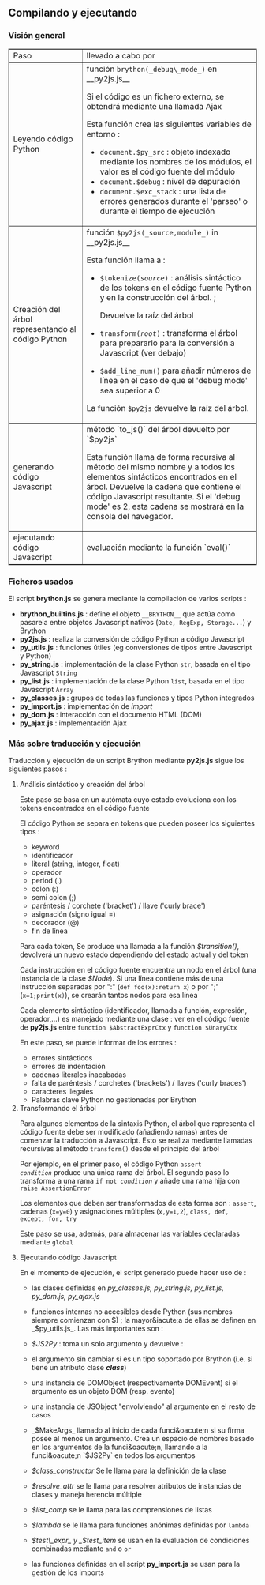 Compilando y ejecutando
-----------------------

### Visi&oacute;n general

<table border=1 cellpadding =5>
<tr><td>Paso </td><td>llevado a cabo por</td></tr>
<tr>
<td>Leyendo c&oacute;digo Python</td>
<td>funci&oacute;n <code>brython(_debug\_mode_)</code> en __py2js.js__

Si el c&oacute;digo es un fichero externo, se obtendr&aacute; mediante una llamada Ajax

Esta funci&oacute;n crea las siguientes variables de entorno :

- `document.$py_src` : objeto indexado mediante los nombres de los m&oacute;dulos, el valor es el c&oacute;digo fuente del m&oacute;dulo
- `document.$debug` : nivel de depuraci&oacute;n
- `document.$exc_stack` : una lista de errores generados durante el 'parseo' o durante el tiempo de ejecuci&oacute;n
    
</td>

</tr>

<tr>
    
<td>Creaci&oacute;n del &aacute;rbol representando al c&oacute;digo Python</td>
<td>funci&oacute;n <code>$py2js(_source,module_)</code> in __py2js.js__

Esta funci&oacute;n llama a :
- <code>$tokenize(_source_)</code> : an&aacute;lisis sint&aacute;ctico de los tokens en el c&oacute;digo fuente Python y en la construcci&oacute;n del &aacute;rbol. ;

   Devuelve la ra&iacute;z del &aacute;rbol
- <code>transform(_root_)</code> : transforma el &aacute;rbol para prepararlo para la conversi&oacute;n a Javascript (ver debajo)
- `$add_line_num()` para a&ntilde;adir n&uacute;meros de l&iacute;nea en el caso de que el 'debug mode' sea superior a 0

La funci&oacute;n `$py2js` devuelve la ra&iacute;z del &aacute;rbol.
</td>
</tr>

<tr>
    
<td>generando c&oacute;digo Javascript</td>
<td>m&eacute;todo `to_js()` del &aacute;rbol devuelto por `$py2js`

Esta funci&oacute;n llama de forma recursiva al m&eacute;todo del mismo nombre y a todos los elementos sint&aacute;cticos encontrados en el &aacute;rbol. Devuelve la cadena que contiene el c&oacute;digo Javascript resultante. Si el 'debug mode' es 2, esta cadena se mostrar&aacute; en la consola del navegador.
</td>
</tr>

<tr>
    
<td>ejecutando c&oacute;digo Javascript</td>
<td>evaluaci&oacute;n mediante la funci&oacute;n `eval()`
    
</td>
</tr>

</table>

### Ficheros usados

El script __brython.js__ se genera mediante la compilaci&oacute;n de varios scripts :

- __brython\_builtins.js__ : define el objeto `__BRYTHON__` que act&uacute;a como pasarela entre objetos Javascript nativos (`Date, RegExp, Storage...`) y Brython
- __py2js.js__ : realiza la conversi&oacute;n de c&oacute;digo Python a c&oacute;digo Javascript
- __py\_utils.js__ : funciones &uacute;tiles (eg conversiones de tipos entre Javascript y Python)
- __py\_string.js__ : implementaci&oacute;n de la clase Python `str`, basada en el tipo Javascript `String`
- __py\_list.js__ : implementaci&oacute;n de la clase Python `list`, basada en el tipo Javascript `Array`
- __py\_classes.js__ : grupos de todas las funciones y tipos Python integrados
- __py\_import.js__ : implementaci&oacute;n de _import_
- __py\_dom.js__ : interacci&oacute;n con el documento HTML (DOM)
- __py\_ajax.js__ : implementaci&oacute;n Ajax

### M&aacute;s sobre traducci&oacute;n y ejecuci&oacute;n

Traducci&oacute;n y ejecuci&oacute;n de un script Brython mediante __py2js.js__ sigue los siguientes pasos :
<ol>
<li>An&aacute;lisis sint&aacute;ctico y creaci&oacute;n del &aacute;rbol

Este paso se basa en un aut&oacute;mata cuyo estado evoluciona con los tokens encontrados en el c&oacute;digo fuente

El c&oacute;digo Python se separa en tokens que pueden poseer los siguientes tipos : 

- keyword
- identificador
- literal (string, integer, float)
- operador
- period (.)
- colon (:)
- semi colon (;)
- par&eacute;ntesis / corchete ('bracket') / llave ('curly brace')
- asignaci&oacute;n (signo igual =)
- decorador (@)
- fin de l&iacute;nea

Para cada token, Se produce una llamada a la funci&oacute;n _$transition()_, devolver&aacute; un nuevo estado dependiendo del estado actual y del token

Cada instrucci&oacute;n en el c&oacute;digo fuente encuentra un nodo en el &aacute;rbol (una instancia de la clase _$Node_). Si una l&iacute;nea contiene m&aacute;s de una instrucci&oacute;n separadas por ":" (`def foo(x):return x`) o por ";" (`x=1;print(x)`), se crear&aacute;n tantos nodos para esa l&iacute;nea

Cada elemento sint&aacute;ctico (identificador, llamada a funci&oacute;n, expresi&oacute;n, operador,...) es manejado mediante una clase : ver en el c&oacute;digo fuente de __py2js.js__ entre `function $AbstractExprCtx` y `function $UnaryCtx`

En este paso, se puede informar de los errores : 

- errores sint&aacute;cticos
- errores de indentaci&oacute;n
- cadenas literales inacabadas
- falta de par&eacute;ntesis / corchetes ('brackets') / llaves ('curly braces')
- caracteres ilegales
- Palabras clave Python no gestionadas por Brython


<li>Transformando el &aacute;rbol

Para algunos elementos de la sintaxis Python, el &aacute;rbol que representa el c&oacute;digo fuente debe ser modificado (a&ntilde;adiendo ramas) antes de comenzar la traducci&oacute;n a Javascript. Esto se realiza mediante llamadas recursivas al m&eacute;todo `transform()` desde el principio del &aacute;rbol 

Por ejemplo, en el primer paso, el c&oacute;digo Python <code>assert _condition_</code> produce una &uacute;nica rama del &aacute;rbol. El segundo paso lo transforma a una rama <code>if not _condition_</code> y a&ntilde;ade una rama hija con `raise AssertionError`

Los elementos que deben ser transformados de esta forma son : `assert`, cadenas (`x=y=0`) y asignaciones m&uacute;ltiples (`x,y=1,2`), `class, def, except, for, try`

Este paso se usa, adem&aacute;s, para almacenar las variables declaradas mediante `global`

<li>Ejecutando c&oacute;digo Javascript

En el momento de ejecuci&oacute;n, el script generado puede hacer uso de :

- las clases definidas en _py\_classes.js, py\_string.js, py\_list.js, py\_dom.js, py\_ajax.js_
- funciones internas no accesibles desde Python (sus nombres siempre comienzan con $) ; la mayor&iacute;a de ellas se definen en _$py\_utils.js_. Las m&aacute;s importantes son :

 - _$JS2Py_ : toma un solo argumento y devuelve :

  - el argumento sin cambiar si es un tipo soportado por Brython (i.e. si tiene un atributo clase ___class___)
  - una instancia de DOMObject (respectivamente DOMEvent) si el argumento es un objeto DOM (resp. evento)
  - una instancia de JSObject "envolviendo" al argumento en el resto de casos

 - _$MakeArgs_ llamado al inicio de cada funci&oacute;n si su firma posee al menos un argumento. Crea un espacio de nombres basado en los argumentos de la funci&oacute;n, llamando a la funci&oacute;n `$JS2Py` en todos los argumentos
 - _$class\_constructor_ Se le llama para la definici&oacute;n de la clase
 - _$resolve\_attr_ se le llama para resolver atributos de instancias de clases y maneja herencia m&uacute;ltiple 
 - _$list\_comp_ se le llama para las comprensiones de listas
 - _$lambda_ se le llama para funciones an&oacute;nimas definidas por `lambda`
 - _$test\_expr_ y _$test\_item_ se usan en la evaluaci&oacute;n de condiciones combinadas mediante `and` o `or`

- las funciones definidas en el script __py\_import.js__ se usan para la gesti&oacute;n de los imports

